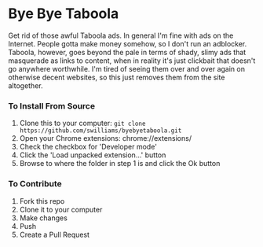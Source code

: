 Bye Bye Taboola 
=========

Get rid of those awful Taboola ads. In general I'm fine with ads on the Internet. People gotta make money somehow, so I don't run an adblocker. Taboola, however, goes beyond the pale in terms of shady, slimy ads that masquerade as links to content, when in reality it's just clickbait that doesn't go anywhere worthwhile. I'm tired of seeing them over and over again on otherwise decent websites, so this just removes them from the site altogether.

### To Install From Source
1. Clone this to your computer: `git clone https://github.com/swilliams/byebyetaboola.git`
2. Open your Chrome extensions: chrome://extensions/ 
3. Check the checkbox for 'Developer mode'
4. Click the 'Load unpacked extension...' button
5. Browse to where the folder in step 1 is and click the Ok button

### To Contribute
1. Fork this repo
2. Clone it to your computer
3. Make changes
4. Push
5. Create a Pull Request

